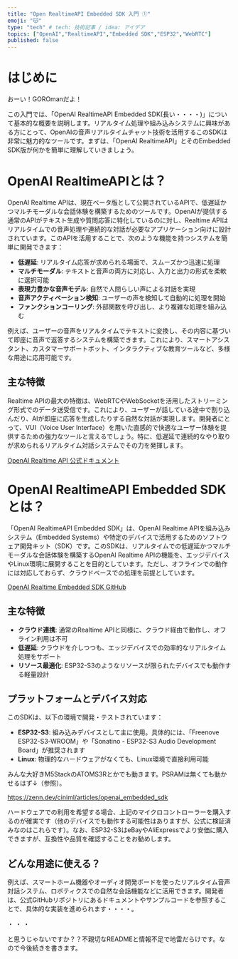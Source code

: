 ```yaml
---
title: "Open RealtimeAPI Embedded SDK 入門 ①"
emoji: "😽"
type: "tech" # tech: 技術記事 / idea: アイデア
topics: ["OpenAI","RealtimeAPI","Embedded SDK","ESP32","WebRTC"]
published: false
---
```


# はじめに

おーい！GOROmanだよ！

この入門では、「OpenAI RealtimeAPI Embedded SDK(長い・・・・)」について基本的な概要を説明します。リアルタイム処理や組み込みシステムに興味がある方にとって、OpenAIの音声リアルタイムチャット技術を活用するこのSDKは非常に魅力的なツールです。まずは、「OpenAI RealtimeAPI」とそのEmbedded SDK版が何かを簡単に理解していきましょう。

# OpenAI RealtimeAPIとは？

OpenAI Realtime APIは、現在ベータ版として公開されているAPIで、低遅延かつマルチモーダルな会話体験を構築するためのツールです。OpenAIが提供する通常のAPIがテキスト生成や質問応答に特化しているのに対し、Realtime APIはリアルタイムでの音声処理や連続的な対話が必要なアプリケーション向けに設計されています。このAPIを活用することで、次のような機能を持つシステムを簡単に開発できます：

- **低遅延**: リアルタイム応答が求められる場面で、スムーズかつ迅速に処理
- **マルチモーダル**: テキストと音声の両方に対応し、入力と出力の形式を柔軟に選択可能
- **表現力豊かな音声モデル**: 自然で人間らしい声による対話を実現
- **音声アクティベーション検知**: ユーザーの声を検知して自動的に処理を開始
- **ファンクションコーリング**: 外部関数を呼び出し、より複雑な処理を組み込む

例えば、ユーザーの音声をリアルタイムでテキストに変換し、その内容に基づいて即座に音声で返答するシステムを構築できます。これにより、スマートアシスタント、カスタマーサポートボット、インタラクティブな教育ツールなど、多様な用途に応用可能です。

## 主な特徴

Realtime APIの最大の特徴は、WebRTCやWebSocketを活用したストリーミング形式でのデータ送受信です。これにより、ユーザーが話している途中で割り込んだり、AIが即座に応答を生成したりする自然な対話が実現します。開発者にとって、VUI（Voice User Interface）を用いた直感的で快適なユーザー体験を提供するための強力なツールと言えるでしょう。特に、低遅延で連続的なやり取りが求められるリアルタイム対話システムでその力を発揮します。

[OpenAI Realtime API 公式ドキュメント](https://platform.openai.com/docs/guides/realtime)

# OpenAI RealtimeAPI Embedded SDKとは？

「OpenAI RealtimeAPI Embedded SDK」は、OpenAI Realtime APIを組み込みシステム（Embedded Systems）や特定のデバイスで活用するためのソフトウェア開発キット（SDK）です。このSDKは、リアルタイムでの低遅延かつマルチモーダルな会話体験を構築するOpenAI Realtime APIの機能を、エッジデバイスやLinux環境に展開することを目的としています。ただし、オフラインでの動作には対応しておらず、クラウドベースでの処理を前提としています。

[OpenAI Realtime Embedded SDK GitHub](https://github.com/openai/openai-realtime-embedded-sdk)

## 主な特徴
- **クラウド連携**: 通常のRealtime APIと同様に、クラウド経由で動作し、オフライン利用は不可
- **低遅延**: クラウドを介しつつも、エッジデバイスでの効率的なリアルタイム処理をサポート
- **リソース最適化**: ESP32-S3のようなリソースが限られたデバイスでも動作する軽量設計

## プラットフォームとデバイス対応

このSDKは、以下の環境で開発・テストされています：
- **ESP32-S3**: 組み込みデバイスとして主に使用。具体的には、「Freenove ESP32-S3-WROOM」や「Sonatino - ESP32-S3 Audio Development Board」が推奨されます
- **Linux**: 物理的なハードウェアがなくても、Linux環境で直接利用可能

みんな大好きM5StackのATOMS3Rとかでも動きます。PSRAMは無くても動かせるはず↓（参照）。

https://zenn.dev/ciniml/articles/openai_embedded_sdk


ハードウェアでの利用を希望する場合、上記のマイクロコントローラーを購入するのが確実です（他のデバイスでも動作する可能性はありますが、公式に検証済みなのはこれらです）。なお、ESP32-S3はeBayやAliExpressでより安価に購入できますが、互換性や品質を確認することをお勧めします。

## どんな用途に使える？

例えば、スマートホーム機器やオーディオ開発ボードを使ったリアルタイム音声対話システム、ロボティクスでの自然な会話機能などに活用できます。開発者は、公式GitHubリポジトリにあるドキュメントやサンプルコードを参照することで、具体的な実装を進められます・・・・。


・
・
・

と思うじゃないですか？？不親切なREADMEと情報不足で地雷だらけです。なので今後続きを書きます。


